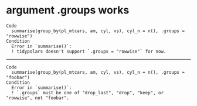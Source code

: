 # argument .groups works

    Code
      summarise(group_by(pl_mtcars, am, cyl, vs), cyl_n = n(), .groups = "rowwise")
    Condition
      Error in `summarise()`:
      ! tidypolars doesn't support `.groups = "rowwise"` for now.

---

    Code
      summarise(group_by(pl_mtcars, am, cyl, vs), cyl_n = n(), .groups = "foobar")
    Condition
      Error in `summarise()`:
      ! `.groups` must be one of "drop_last", "drop", "keep", or "rowwise", not "foobar".

